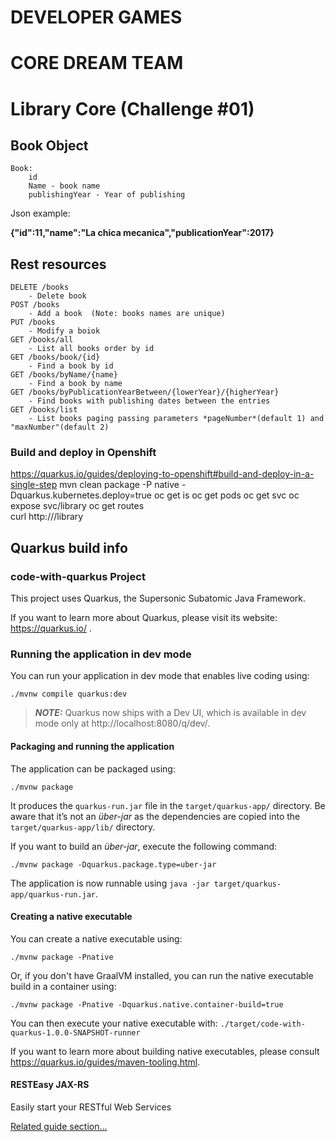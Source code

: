 # DEVELOPER GAMES
# CORE DREAM TEAM
# Library Core (Challenge #01)
## Book Object 
    Book:
        id 
        Name - book name
        publishingYear - Year of publishing

Json example:

**{"id":11,"name":"La chica mecanica","publicationYear":2017}**

## Rest resources

    DELETE /books 
        - Delete book 
    POST /books   
        - Add a book  (Note: books names are unique)
    PUT /books
        - Modify a boiok
    GET /books/all
        - List all books order by id
    GET /books/book/{id}
        - Find a book by id
    GET /books/byName/{name}
        - Find a book by name
    GET /books/byPublicationYearBetween/{lowerYear}/{higherYear}
        - Find books with publishing dates between the entries
    GET /books/list
        - List books paging passing parameters *pageNumber*(default 1) and  "maxNumber"(default 2)

### Build and deploy in Openshift
https://quarkus.io/guides/deploying-to-openshift#build-and-deploy-in-a-single-step
    mvn clean package -P native -Dquarkus.kubernetes.deploy=true
    oc get is
    oc get pods 
    oc get svc
    oc expose svc/library 
    oc get routes  
    curl http://<route>/library  

## Quarkus build info
### code-with-quarkus Project

This project uses Quarkus, the Supersonic Subatomic Java Framework.

If you want to learn more about Quarkus, please visit its website: https://quarkus.io/ .

### Running the application in dev mode

You can run your application in dev mode that enables live coding using:
```shell script
./mvnw compile quarkus:dev
```

> **_NOTE:_**  Quarkus now ships with a Dev UI, which is available in dev mode only at http://localhost:8080/q/dev/.

#### Packaging and running the application

The application can be packaged using:
```shell script
./mvnw package
```
It produces the `quarkus-run.jar` file in the `target/quarkus-app/` directory.
Be aware that it’s not an _über-jar_ as the dependencies are copied into the `target/quarkus-app/lib/` directory.

If you want to build an _über-jar_, execute the following command:
```shell script
./mvnw package -Dquarkus.package.type=uber-jar
```

The application is now runnable using `java -jar target/quarkus-app/quarkus-run.jar`.

#### Creating a native executable

You can create a native executable using: 
```shell script
./mvnw package -Pnative
```

Or, if you don't have GraalVM installed, you can run the native executable build in a container using: 
```shell script
./mvnw package -Pnative -Dquarkus.native.container-build=true
```

You can then execute your native executable with: `./target/code-with-quarkus-1.0.0-SNAPSHOT-runner`

If you want to learn more about building native executables, please consult https://quarkus.io/guides/maven-tooling.html.


#### RESTEasy JAX-RS

Easily start your RESTful Web Services

[Related guide section...](https://quarkus.io/guides/getting-started#the-jax-rs-resources)
